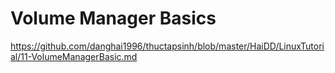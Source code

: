 # Volume Manager Basics


https://github.com/danghai1996/thuctapsinh/blob/master/HaiDD/LinuxTutorial/11-VolumeManagerBasic.md

